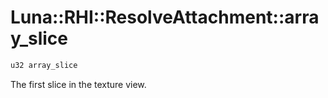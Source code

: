 # Luna::RHI::ResolveAttachment::array_slice

```c++
u32 array_slice
```

The first slice in the texture view. 

